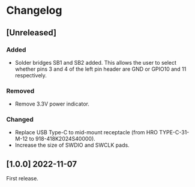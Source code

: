 # Changelog

## [Unreleased]
### Added
- Solder bridges SB1 and SB2 added. This allows the user to select whether pins 3 and 4 of the left pin header are GND or GPIO10 and 11 respectively.

### Removed
- Remove 3.3V power indicator.

### Changed
- Replace USB Type-C to mid-mount receptacle (from HRO TYPE-C-31-M-12 to 918-418K2024S40000).
- Increase the size of SWDIO and SWCLK pads.

## [1.0.0] 2022-11-07
First release.
